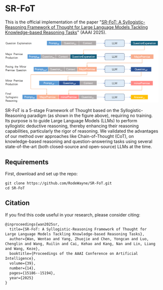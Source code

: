 # SR-FoT
This is the official implementation of the paper "[SR-FoT: A Syllogistic-Reasoning Framework of Thought for Large Language Models Tackling Knowledge-based Reasoning Tasks](https://ojs.aaai.org/index.php/AAAI/article/view/33666)" (AAAI 2025). 

![SR-FoT_pipeline](pipeline/SR-FoT_pipeline.png)

SR-FoT is a 5-stage Framework of Thought based on the Syllogistic-Reasoning paradigm (as shown in the figure above), requiring no training. Its purpose is to guide Large Language Models (LLMs) to perform syllogistic deductive reasoning, thereby enhancing their reasoning capabilities, particularly the rigor of reasoning. We validated the advantages of our method over approaches like Chain-of-Thought (CoT),  on knowledge-based reasoning and question-answering tasks using several state-of-the-art (both closed-source and open-source) LLMs at the time.


## Requirements

First, download and set up the repo:

```setup
git clone https://github.com/RodeWayne/SR-FoT.git
cd SR-FoT
```

## Citation

If you find this code useful in your research, please consider citing:

``` citation
@inproceedings{wan2025sr,
  title={SR-FoT: A Syllogistic-Reasoning Framework of Thought for Large Language Models Tackling Knowledge-based Reasoning Tasks},
  author={Wan, Wentao and Yang, Zhuojie and Chen, Yongcan and Luo, Chenglin and Wang, Ruilin and Cai, Kehao and Kang, Nan and Lin, Liang and Wang, Keze},
  booktitle={Proceedings of the AAAI Conference on Artificial Intelligence},
  volume={39},
  number={14},
  pages={15186--15194},
  year={2025}
}
```


